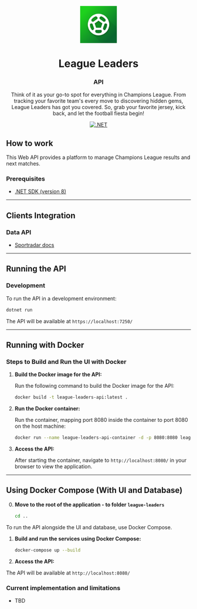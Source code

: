 <div align="center" text-align="center" width="100%">
    <img src="/api/.artifacts/icon.png" alt="League Leaders" align="center" width="20%">
</div>
<div align="center">
  <h1>League Leaders</h1>
  <h3>API</h3>
</div>
<div align="center">
  <p>
  Think of it as your go-to spot for everything in Champions League. From tracking your favorite team's every move to discovering hidden gems, League Leaders has got you covered. So, grab your favorite jersey, kick back, and let the football fiesta begin! 
  </p>

<a href="">![ .NET](https://img.shields.io/badge/.NET-8-blue?style=flat)</a>

</div>

## How to work

This Web API provides a platform to manage Champions League results and next matches.

### Prerequisites

- [.NET SDK (version 8)](https://dotnet.microsoft.com/download)

---

## Clients Integration

### Data API

- [Sportradar docs](.docs/Sportradar.md)

---

## Running the API

### Development

To run the API in a development environment:

```bash
dotnet run
```

The API will be available at `https://localhost:7250/`

---

## Running with Docker

### Steps to Build and Run the UI with Docker

1. **Build the Docker image for the API:**

   Run the following command to build the Docker image for the API:

   ```bash
   docker build -t league-leaders-api:latest .

   ```

2. **Run the Docker container:**

   Run the container, mapping port 8080 inside the container to port 8080 on the host machine:

   ```bash
   docker run --name league-leaders-api-container -d -p 8080:8080 league-leaders-api:latest

   ```

3. **Access the API:**

   After starting the container, navigate to `http://localhost:8080/` in your browser to view the application.

---

## Using Docker Compose (With UI and Database)

0. **Move to the root of the application - to folder `league-leaders`**

   ```bash
   cd ..
   ```

To run the API alongside the UI and database, use Docker Compose.

1. **Build and run the services using Docker Compose:**

   ```bash
   docker-compose up --build
   ```

2. **Access the API:**

The API will be available at `http://localhost:8080/`

### Current implementation and limitations

- TBD
